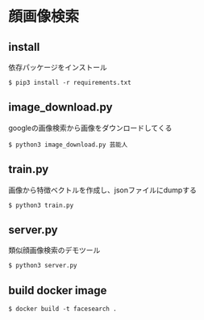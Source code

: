 # 顔画像検索

## install
依存パッケージをインストール
```
$ pip3 install -r requirements.txt
```

## image_download.py
googleの画像検索から画像をダウンロードしてくる
```
$ python3 image_download.py 芸能人
```

## train.py
画像から特徴ベクトルを作成し、jsonファイルにdumpする
```
$ python3 train.py
```

## server.py
類似顔画像検索のデモツール

```
$ python3 server.py
```

## build docker image
```
$ docker build -t facesearch .
```
